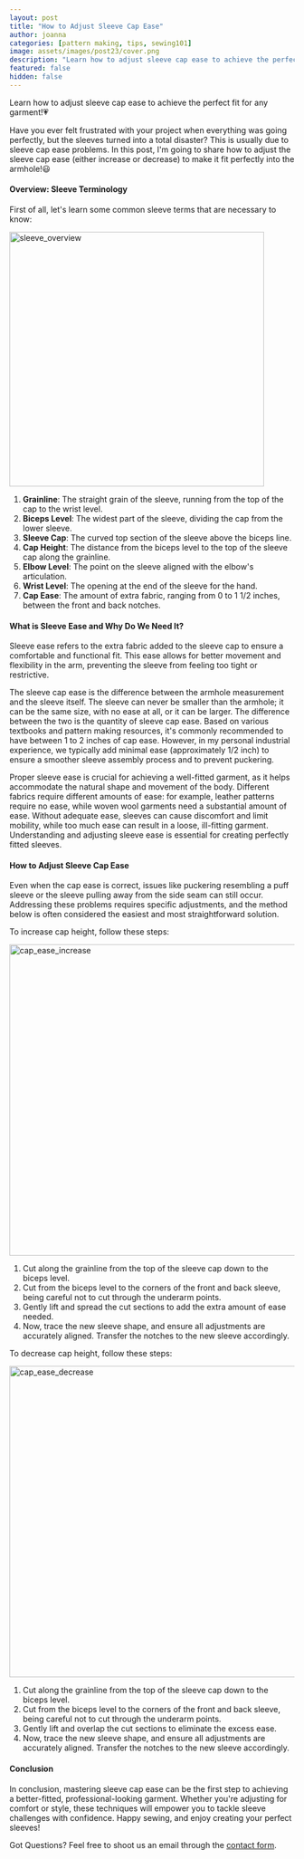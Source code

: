 ```yaml
---
layout: post
title: "How to Adjust Sleeve Cap Ease"
author: joanna
categories: [pattern making, tips, sewing101]
image: assets/images/post23/cover.png
description: "Learn how to adjust sleeve cap ease to achieve the perfect fit for any garment."
featured: false
hidden: false
---
```


Learn how to adjust sleeve cap ease to achieve the perfect fit for any garment!💗

Have you ever felt frustrated with your project when everything was going perfectly, but the sleeves turned into a total disaster? This is usually due to sleeve cap ease problems. In this post, I'm going to share how to adjust the sleeve cap ease (either increase or decrease) to make it fit perfectly into the armhole!😃 

#### Overview: Sleeve Terminology
First of all, let's learn some common sleeve terms that are necessary to know:

<img src="{{ site.baseurl }}/assets/images/post23/sleeve.png" alt="sleeve_overview" style="width:450px;">

1. **Grainline**: The straight grain of the sleeve, running from the top of the cap to the wrist level.
2. **Biceps Level**: The widest part of the sleeve, dividing the cap from the lower sleeve.
3. **Sleeve Cap**: The curved top section of the sleeve above the biceps line.
4. **Cap Height**: The distance from the biceps level to the top of the sleeve cap along the grainline.
5. **Elbow Level**: The point on the sleeve aligned with the elbow's articulation.
6. **Wrist Level**: The opening at the end of the sleeve for the hand.
7. **Cap Ease**: The amount of extra fabric, ranging from 0 to 1 1/2 inches, between the front and back notches.

#### What is Sleeve Ease and Why Do We Need It?

Sleeve ease refers to the extra fabric added to the sleeve cap to ensure a comfortable and functional fit. This ease allows for better movement and flexibility in the arm, preventing the sleeve from feeling too tight or restrictive. 

The sleeve cap ease is the difference between the armhole measurement and the sleeve itself. The sleeve can never be smaller than the armhole; it can be the same size, with no ease at all, or it can be larger. The difference between the two is the quantity of sleeve cap ease. Based on various textbooks and pattern making resources, it's commonly recommended to have between 1 to 2 inches of cap ease. However, in my personal industrial experience, we typically add minimal ease (approximately 1/2 inch) to ensure a smoother sleeve assembly process and to prevent puckering.

Proper sleeve ease is crucial for achieving a well-fitted garment, as it helps accommodate the natural shape and movement of the body. Different fabrics require different amounts of ease: for example, leather patterns require no ease, while woven wool garments need a substantial amount of ease. Without adequate ease, sleeves can cause discomfort and limit mobility, while too much ease can result in a loose, ill-fitting garment. Understanding and adjusting sleeve ease is essential for creating perfectly fitted sleeves.

#### How to Adjust Sleeve Cap Ease 

Even when the cap ease is correct, issues like puckering resembling a puff sleeve or the sleeve pulling away from the side seam can still occur. Addressing these problems requires specific adjustments, and the method below is often considered the easiest and most straightforward solution.

To increase cap height, follow these steps:

<img src="{{ site.baseurl }}/assets/images/post23/increase.png" alt="cap_ease_increase" style="width:550px;">

1. Cut along the grainline from the top of the sleeve cap down to the biceps level.
2. Cut from the biceps level to the corners of the front and back sleeve, being careful not to cut through the underarm points.
3. Gently lift and spread the cut sections to add the extra amount of ease needed.
4. Now, trace the new sleeve shape, and ensure all adjustments are accurately aligned. Transfer the notches to the new sleeve accordingly.

To decrease cap height, follow these steps:

<img src="{{ site.baseurl }}/assets/images/post23/decrease.png" alt="cap_ease_decrease" style="width:550px;">

1. Cut along the grainline from the top of the sleeve cap down to the biceps level.
2. Cut from the biceps level to the corners of the front and back sleeve, being careful not to cut through the underarm points.
3. Gently lift and overlap the cut sections to eliminate the excess ease.
4. Now, trace the new sleeve shape, and ensure all adjustments are accurately aligned. Transfer the notches to the new sleeve accordingly.

#### Conclusion

In conclusion, mastering sleeve cap ease can be the first step to achieving a better-fitted, professional-looking garment. Whether you're adjusting for comfort or style, these techniques will empower you to tackle sleeve challenges with confidence. Happy sewing, and enjoy creating your perfect sleeves!

Got Questions? Feel free to shoot us an email through the [contact form](https://www.joannablumstudio.com/contact/).
